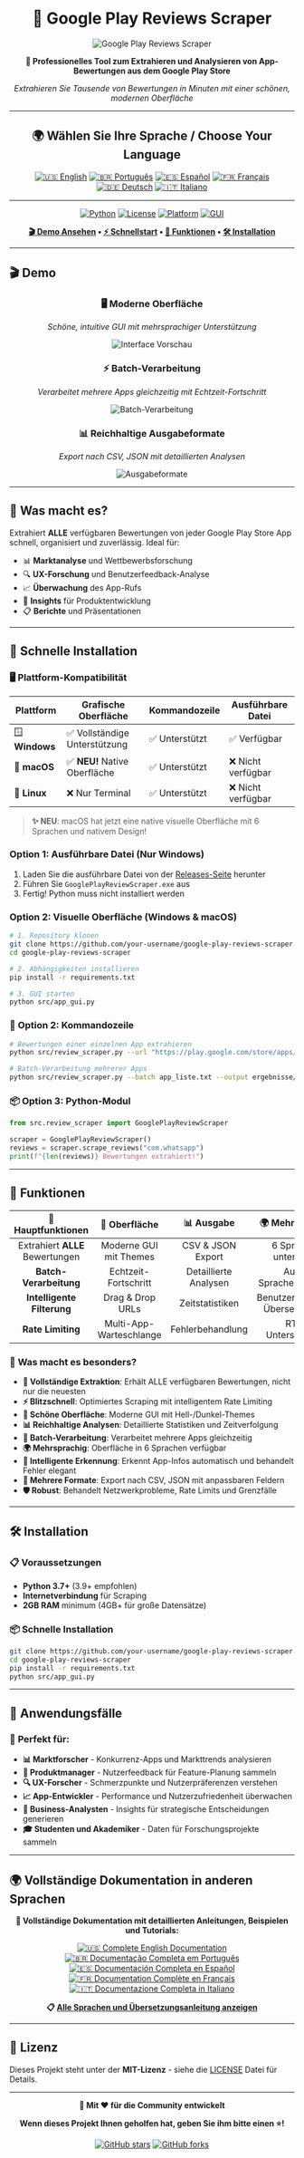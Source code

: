 <div align="center">

# 📱 Google Play Reviews Scraper

![Google Play Reviews Scraper](../assets/icons/google-play.png)

**🚀 Professionelles Tool zum Extrahieren und Analysieren von App-Bewertungen aus dem Google Play Store**

*Extrahieren Sie Tausende von Bewertungen in Minuten mit einer schönen, modernen Oberfläche*

---

## 🌍 **Wählen Sie Ihre Sprache / Choose Your Language**

[![🇺🇸 English](https://img.shields.io/badge/🇺🇸-English-4285f4?style=for-the-badge&labelColor=white)](../README.md)
[![🇧🇷 Português](https://img.shields.io/badge/🇧🇷-Português-00a86b?style=for-the-badge&labelColor=white)](README_PT.md)
[![🇪🇸 Español](https://img.shields.io/badge/🇪🇸-Español-ea4335?style=for-the-badge&labelColor=white)](README_ES.md)
[![🇫🇷 Français](https://img.shields.io/badge/🇫🇷-Français-4285f4?style=for-the-badge&labelColor=white)](README_FR.md)
[![🇩🇪 Deutsch](https://img.shields.io/badge/🇩🇪-Deutsch-333333?style=for-the-badge&labelColor=white)](README_DE.md)
[![🇮🇹 Italiano](https://img.shields.io/badge/🇮🇹-Italiano-00a86b?style=for-the-badge&labelColor=white)](README_IT.md)

---

[![Python](https://img.shields.io/badge/Python-3.7+-3776AB?style=for-the-badge&logo=python&logoColor=white)](https://python.org)
[![License](https://img.shields.io/badge/License-MIT-green?style=for-the-badge)](../LICENSE)
[![Platform](https://img.shields.io/badge/Platform-Cross--Platform-lightgrey?style=for-the-badge)](https://github.com)
[![GUI](https://img.shields.io/badge/Interface-Moderne_GUI-blue?style=for-the-badge)](../src/app_gui.py)

**[🎬 Demo Ansehen](#-demo) • [⚡ Schnellstart](#-schnellstart) • [📖 Funktionen](#-funktionen) • [🛠️ Installation](#️-installation)**

---

</div>

## 🎬 Demo

<div align="center">

### 🖥️ Moderne Oberfläche
*Schöne, intuitive GUI mit mehrsprachiger Unterstützung*

![Interface Vorschau](../assets/screenshots/interface-preview.png)

### ⚡ Batch-Verarbeitung
*Verarbeitet mehrere Apps gleichzeitig mit Echtzeit-Fortschritt*

![Batch-Verarbeitung](../assets/screenshots/batch-processing.gif)

### 📊 Reichhaltige Ausgabeformate
*Export nach CSV, JSON mit detaillierten Analysen*

![Ausgabeformate](../assets/screenshots/output-formats.png)

</div>

---

## 🎯 **Was macht es?**

Extrahiert **ALLE** verfügbaren Bewertungen von jeder Google Play Store App schnell, organisiert und zuverlässig. Ideal für:

- 📊 **Marktanalyse** und Wettbewerbsforschung
- 🔍 **UX-Forschung** und Benutzerfeedback-Analyse  
- 📈 **Überwachung** des App-Rufs
- 🎯 **Insights** für Produktentwicklung
- 📋 **Berichte** und Präsentationen

---

## 🚀 **Schnelle Installation**

### 🖥️ **Plattform-Kompatibilität**

| Plattform | Grafische Oberfläche | Kommandozeile | Ausführbare Datei |
|-----------|----------------------|---------------|-------------------|
| 🪟 **Windows** | ✅ Vollständige Unterstützung | ✅ Unterstützt | ✅ Verfügbar |
| 🍎 **macOS** | ✅ **NEU!** Native Oberfläche | ✅ Unterstützt | ❌ Nicht verfügbar |
| 🐧 **Linux** | ❌ Nur Terminal | ✅ Unterstützt | ❌ Nicht verfügbar |

> **✨ NEU**: macOS hat jetzt eine native visuelle Oberfläche mit 6 Sprachen und nativem Design!

### Option 1: Ausführbare Datei (Nur Windows)
1. Laden Sie die ausführbare Datei von der [Releases-Seite](../../releases) herunter
2. Führen Sie `GooglePlayReviewScraper.exe` aus
3. Fertig! Python muss nicht installiert werden

### Option 2: Visuelle Oberfläche (Windows & macOS)
```bash
# 1. Repository klonen
git clone https://github.com/your-username/google-play-reviews-scraper.git
cd google-play-reviews-scraper

# 2. Abhängigkeiten installieren
pip install -r requirements.txt

# 3. GUI starten
python src/app_gui.py
```

### 🔧 **Option 2: Kommandozeile**

```bash
# Bewertungen einer einzelnen App extrahieren
python src/review_scraper.py --url "https://play.google.com/store/apps/details?id=com.whatsapp"

# Batch-Verarbeitung mehrerer Apps
python src/review_scraper.py --batch app_liste.txt --output ergebnisse/
```

### 📦 **Option 3: Python-Modul**

```python
from src.review_scraper import GooglePlayReviewScraper

scraper = GooglePlayReviewScraper()
reviews = scraper.scrape_reviews("com.whatsapp")
print(f"{len(reviews)} Bewertungen extrahiert!")
```

---

## 📖 Funktionen

<div align="center">

| 🎯 **Hauptfunktionen** | 🎨 **Oberfläche** | 📊 **Ausgabe** | 🌍 **Mehrsprachig** |
|:---:|:---:|:---:|:---:|
| Extrahiert **ALLE** Bewertungen | Moderne GUI mit Themes | CSV & JSON Export | 6 Sprachen unterstützt |
| **Batch-Verarbeitung** | Echtzeit-Fortschritt | Detaillierte Analysen | Auto-Spracherkennung |
| **Intelligente Filterung** | Drag & Drop URLs | Zeitstatistiken | Benutzerdefinierte Übersetzungen |
| **Rate Limiting** | Multi-App-Warteschlange | Fehlerbehandlung | RTL-Unterstützung |

</div>

### 🚀 **Was macht es besonders?**

- **🎯 Vollständige Extraktion**: Erhält ALLE verfügbaren Bewertungen, nicht nur die neuesten
- **⚡ Blitzschnell**: Optimiertes Scraping mit intelligentem Rate Limiting  
- **🎨 Schöne Oberfläche**: Moderne GUI mit Hell-/Dunkel-Themes
- **📊 Reichhaltige Analysen**: Detaillierte Statistiken und Zeitverfolgung
- **🔄 Batch-Verarbeitung**: Verarbeitet mehrere Apps gleichzeitig
- **🌍 Mehrsprachig**: Oberfläche in 6 Sprachen verfügbar
- **📱 Intelligente Erkennung**: Erkennt App-Infos automatisch und behandelt Fehler elegant
- **💾 Mehrere Formate**: Export nach CSV, JSON mit anpassbaren Feldern
- **🛡️ Robust**: Behandelt Netzwerkprobleme, Rate Limits und Grenzfälle

---

## 🛠️ Installation

### 📋 **Voraussetzungen**

- **Python 3.7+** (3.9+ empfohlen)
- **Internetverbindung** für Scraping
- **2GB RAM** minimum (4GB+ für große Datensätze)

### 📦 **Schnelle Installation**

```bash
git clone https://github.com/your-username/google-play-reviews-scraper.git
cd google-play-reviews-scraper
pip install -r requirements.txt
python src/app_gui.py
```

---

## 🎯 Anwendungsfälle

### 💼 **Perfekt für:**

- **📊 Marktforscher** - Konkurrenz-Apps und Markttrends analysieren
- **🎯 Produktmanager** - Nutzerfeedback für Feature-Planung sammeln  
- **🔍 UX-Forscher** - Schmerzpunkte und Nutzerpräferenzen verstehen
- **📈 App-Entwickler** - Performance und Nutzerzufriedenheit überwachen
- **🏢 Business-Analysten** - Insights für strategische Entscheidungen generieren
- **🎓 Studenten und Akademiker** - Daten für Forschungsprojekte sammeln

---

## 🌍 **Vollständige Dokumentation in anderen Sprachen**

<div align="center">

**📖 Vollständige Dokumentation mit detaillierten Anleitungen, Beispielen und Tutorials:**

[![🇺🇸 Complete English Documentation](https://img.shields.io/badge/🇺🇸-Complete_Documentation-4285f4?style=for-the-badge)](../README.md)
[![🇧🇷 Documentação Completa em Português](https://img.shields.io/badge/🇧🇷-Documentação_Completa-00a86b?style=for-the-badge)](README_PT.md)
[![🇪🇸 Documentación Completa en Español](https://img.shields.io/badge/🇪🇸-Documentación_Completa-ea4335?style=for-the-badge)](README_ES.md)
[![🇫🇷 Documentation Complète en Français](https://img.shields.io/badge/🇫🇷-Documentation_Complète-4285f4?style=for-the-badge)](README_FR.md)
[![🇮🇹 Documentazione Completa in Italiano](https://img.shields.io/badge/🇮🇹-Documentazione_Completa-00a86b?style=for-the-badge)](README_IT.md)

**📋 [Alle Sprachen und Übersetzungsanleitung anzeigen](LANGUAGES.md)**

</div>

---

## 📄 Lizenz

Dieses Projekt steht unter der **MIT-Lizenz** - siehe die [LICENSE](../LICENSE) Datei für Details.

---

<div align="center">

**🚀 Mit ❤️ für die Community entwickelt**

**Wenn dieses Projekt Ihnen geholfen hat, geben Sie ihm bitte einen ⭐!**

[![GitHub stars](https://img.shields.io/github/stars/your-username/google-play-reviews-scraper?style=social)](../../stargazers)
[![GitHub forks](https://img.shields.io/github/forks/your-username/google-play-reviews-scraper?style=social)](../../network/members)

</div>